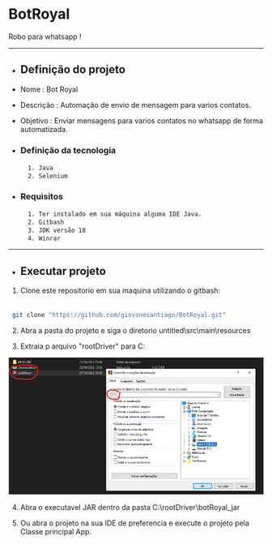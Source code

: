 # BotRoyal

Robo para whatsapp  !  

---

- ## Definição do projeto

- Nome : Bot Royal
- Descrição : Automação de envio de mensagem para varios contatos.
- Objetivo : Enviar mensagens para varios contatos no whatsapp de forma automatizada.


- ### Definição da tecnologia

        1. Java
        2. Selenium 

- ### Requisitos

        1. Ter instalado em sua máquina alguma IDE Java.
        2. Gitbash
        3. JDK versão 18
        4. Winrar

---

- ## Executar projeto

 1. Clone este repositorio em sua maquina utilizando o gitbash:

```bash

 git clone "https://github.com/giovanesantiago/BotRoyal.git"

```

2. Abra a pasta do projeto e siga o diretorio untitled\src\main\resources

3. Extraia p arquivo "rootDriver" para C:

<img src="img/img1.png"/>

4. Abra o executavel JAR dentro da pasta C:\rootDriver\botRoyal_jar

5. Ou abra o projeto na sua IDE de preferencia e execute o projeto pela Classe principal App.
